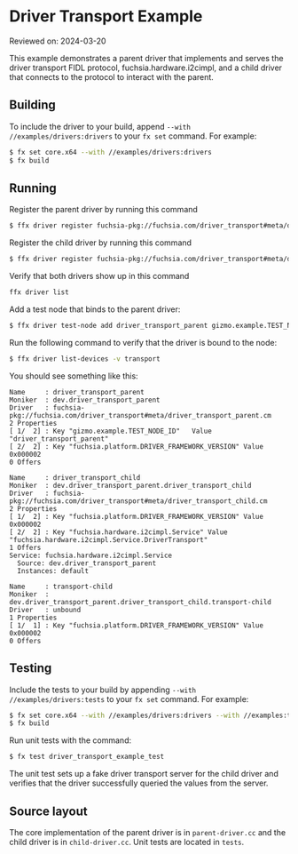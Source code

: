 # Driver Transport Example

Reviewed on: 2024-03-20

This example demonstrates a parent driver that implements and serves the driver transport FIDL protocol, fuchsia.hardware.i2cimpl, and a child driver that connects
to the protocol to interact with the parent.

## Building

To include the driver to your build, append `--with //examples/drivers:drivers` to your `fx
set` command. For example:

```bash
$ fx set core.x64 --with //examples/drivers:drivers
$ fx build
```

## Running

Register the parent driver by running this command
```bash
$ ffx driver register fuchsia-pkg://fuchsia.com/driver_transport#meta/driver_transport_parent.cm
```

Register the child driver by running this command
```bash
$ ffx driver register fuchsia-pkg://fuchsia.com/driver_transport#meta/driver_transport_child.cm
```

Verify that both drivers show up in this command
```bash
ffx driver list
```

Add a test node that binds to the parent driver:
```bash
$ ffx driver test-node add driver_transport_parent gizmo.example.TEST_NODE_ID=driver_transport_parent
```

Run the following command to verify that the driver is bound to the node:
```bash
$ ffx driver list-devices -v transport
```

You should see something like this:
```
Name     : driver_transport_parent
Moniker  : dev.driver_transport_parent
Driver   : fuchsia-pkg://fuchsia.com/driver_transport#meta/driver_transport_parent.cm
2 Properties
[ 1/  2] : Key "gizmo.example.TEST_NODE_ID"   Value "driver_transport_parent"
[ 2/  2] : Key "fuchsia.platform.DRIVER_FRAMEWORK_VERSION" Value 0x000002
0 Offers

Name     : driver_transport_child
Moniker  : dev.driver_transport_parent.driver_transport_child
Driver   : fuchsia-pkg://fuchsia.com/driver_transport#meta/driver_transport_child.cm
2 Properties
[ 1/  2] : Key "fuchsia.platform.DRIVER_FRAMEWORK_VERSION" Value 0x000002
[ 2/  2] : Key "fuchsia.hardware.i2cimpl.Service" Value "fuchsia.hardware.i2cimpl.Service.DriverTransport"
1 Offers
Service: fuchsia.hardware.i2cimpl.Service
  Source: dev.driver_transport_parent
  Instances: default

Name     : transport-child
Moniker  : dev.driver_transport_parent.driver_transport_child.transport-child
Driver   : unbound
1 Properties
[ 1/  1] : Key "fuchsia.platform.DRIVER_FRAMEWORK_VERSION" Value 0x000002
0 Offers
```

## Testing

Include the tests to your build by appending `--with //examples/drivers:tests` to your `fx
set` command. For example:

```bash
$ fx set core.x64 --with //examples/drivers:drivers --with //examples:tests
$ fx build
```

Run unit tests with the command:
```bash
$ fx test driver_transport_example_test
```

The unit test sets up a fake driver transport server for the child driver and verifies that
the driver successfully queried the values from the server.

## Source layout

The core implementation of the parent driver is in `parent-driver.cc` and the child driver
is in `child-driver.cc`. Unit tests are located in `tests`.
